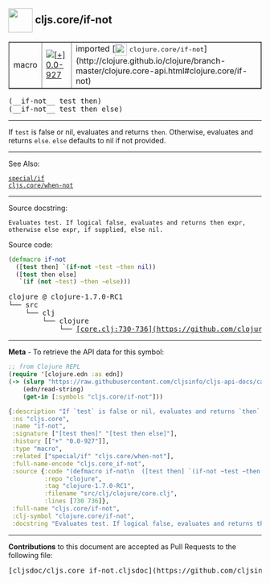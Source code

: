 ## <img width="48px" valign="middle" src="http://i.imgur.com/Hi20huC.png"> cljs.core/if-not

 <table border="1">
<tr>

<td>macro</td>
<td><a href="https://github.com/cljsinfo/cljs-api-docs/tree/0.0-927"><img valign="middle" alt="[+] 0.0-927" src="https://img.shields.io/badge/+-0.0--927-lightgrey.svg"></a> </td>
<td>
imported [<img height="24px" valign="middle" src="http://i.imgur.com/1GjPKvB.png"> <samp>clojure.core/if-not</samp>](http://clojure.github.io/clojure/branch-master/clojure.core-api.html#clojure.core/if-not)
</td>
</tr>
</table>

 <samp>
(__if-not__ test then)<br>
</samp>
 <samp>
(__if-not__ test then else)<br>
</samp>

---

If `test` is false or nil, evaluates and returns `then`. Otherwise, evaluates
and returns `else`. `else` defaults to nil if not provided.

---


See Also:

[`special/if`](special_if.md)<br>
[`cljs.core/when-not`](cljs.core_when-not.md)<br>

---

Source docstring:

```
Evaluates test. If logical false, evaluates and returns then expr, 
otherwise else expr, if supplied, else nil.
```

Source code:

```clj
(defmacro if-not
  ([test then] `(if-not ~test ~then nil))
  ([test then else]
   `(if (not ~test) ~then ~else)))
```

 <pre>
clojure @ clojure-1.7.0-RC1
└── src
    └── clj
        └── clojure
            └── <ins>[core.clj:730-736](https://github.com/clojure/clojure/blob/clojure-1.7.0-RC1/src/clj/clojure/core.clj#L730-L736)</ins>
</pre>


---

__Meta__ - To retrieve the API data for this symbol:

```clj
;; from Clojure REPL
(require '[clojure.edn :as edn])
(-> (slurp "https://raw.githubusercontent.com/cljsinfo/cljs-api-docs/catalog/cljs-api.edn")
    (edn/read-string)
    (get-in [:symbols "cljs.core/if-not"]))
```

```clj
{:description "If `test` is false or nil, evaluates and returns `then`. Otherwise, evaluates\nand returns `else`. `else` defaults to nil if not provided.",
 :ns "cljs.core",
 :name "if-not",
 :signature ["[test then]" "[test then else]"],
 :history [["+" "0.0-927"]],
 :type "macro",
 :related ["special/if" "cljs.core/when-not"],
 :full-name-encode "cljs.core_if-not",
 :source {:code "(defmacro if-not\n  ([test then] `(if-not ~test ~then nil))\n  ([test then else]\n   `(if (not ~test) ~then ~else)))",
          :repo "clojure",
          :tag "clojure-1.7.0-RC1",
          :filename "src/clj/clojure/core.clj",
          :lines [730 736]},
 :full-name "cljs.core/if-not",
 :clj-symbol "clojure.core/if-not",
 :docstring "Evaluates test. If logical false, evaluates and returns then expr, \notherwise else expr, if supplied, else nil."}

```

---

__Contributions__ to this document are accepted as Pull Requests to the following file:

 <pre>
[cljsdoc/cljs.core_if-not.cljsdoc](https://github.com/cljsinfo/cljs-api-docs/blob/master/cljsdoc/cljs.core_if-not.cljsdoc)
</pre>

